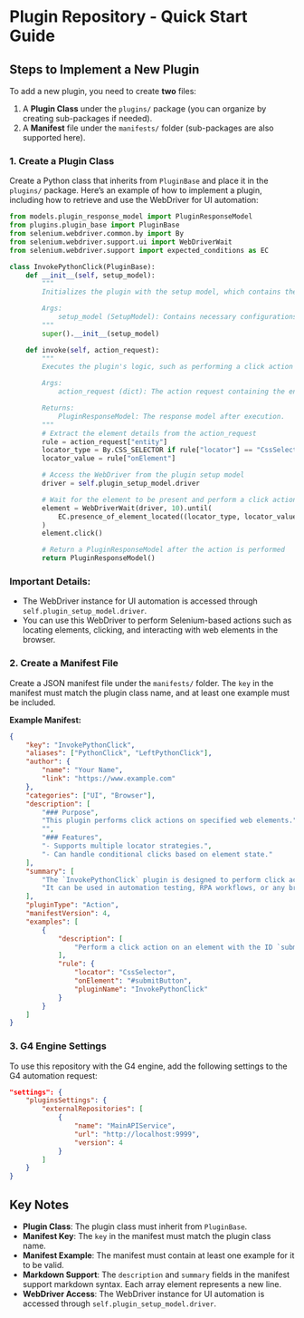 # Plugin Repository - Quick Start Guide

## Steps to Implement a New Plugin

To add a new plugin, you need to create **two** files:

1. A **Plugin Class** under the `plugins/` package (you can organize by creating sub-packages if needed).
2. A **Manifest** file under the `manifests/` folder (sub-packages are also supported here).

### 1. Create a Plugin Class

Create a Python class that inherits from `PluginBase` and place it in the `plugins/` package. Here’s an example of how to implement a plugin, including how to retrieve and use the WebDriver for UI automation:

```python
from models.plugin_response_model import PluginResponseModel
from plugins.plugin_base import PluginBase
from selenium.webdriver.common.by import By
from selenium.webdriver.support.ui import WebDriverWait
from selenium.webdriver.support import expected_conditions as EC

class InvokePythonClick(PluginBase):
    def __init__(self, setup_model):
        """
        Initializes the plugin with the setup model, which contains the WebDriver for UI automation.

        Args:
            setup_model (SetupModel): Contains necessary configurations such as the WebDriver.
        """
        super().__init__(setup_model)

    def invoke(self, action_request):
        """
        Executes the plugin's logic, such as performing a click action on a UI element.

        Args:
            action_request (dict): The action request containing the entity and the rules for locating and clicking the element.

        Returns:
            PluginResponseModel: The response model after execution.
        """
        # Extract the element details from the action_request
        rule = action_request["entity"]
        locator_type = By.CSS_SELECTOR if rule["locator"] == "CssSelector" else By.XPATH
        locator_value = rule["onElement"]

        # Access the WebDriver from the plugin setup model
        driver = self.plugin_setup_model.driver

        # Wait for the element to be present and perform a click action
        element = WebDriverWait(driver, 10).until(
            EC.presence_of_element_located((locator_type, locator_value))
        )
        element.click()

        # Return a PluginResponseModel after the action is performed
        return PluginResponseModel()
```

### Important Details:
- The WebDriver instance for UI automation is accessed through `self.plugin_setup_model.driver`.
- You can use this WebDriver to perform Selenium-based actions such as locating elements, clicking, and interacting with web elements in the browser.

### 2. Create a Manifest File

Create a JSON manifest file under the `manifests/` folder. The `key` in the manifest must match the plugin class name, and at least one example must be included.

**Example Manifest:**

```json
{
    "key": "InvokePythonClick",
    "aliases": ["PythonClick", "LeftPythonClick"],
    "author": {
        "name": "Your Name",
        "link": "https://www.example.com"
    },
    "categories": ["UI", "Browser"],
    "description": [
        "### Purpose",
        "This plugin performs click actions on specified web elements.",
        "",
        "### Features",
        "- Supports multiple locator strategies.",
        "- Can handle conditional clicks based on element state."
    ],
    "summary": [
        "The `InvokePythonClick` plugin is designed to perform click actions on web elements.",
        "It can be used in automation testing, RPA workflows, or any browser interaction tasks."
    ],
    "pluginType": "Action",
    "manifestVersion": 4,
    "examples": [
        {
            "description": [
                "Perform a click action on an element with the ID `submitButton` using a CSS selector."
            ],
            "rule": {
                "locator": "CssSelector",
                "onElement": "#submitButton",
                "pluginName": "InvokePythonClick"
            }
        }
    ]
}
```

### 3. G4 Engine Settings

To use this repository with the G4 engine, add the following settings to the G4 automation request:

```json
"settings": {
    "pluginsSettings": {
        "externalRepositories": [
            {
                "name": "MainAPIService",
                "url": "http://localhost:9999",
                "version": 4
            }
        ]
    }
}
```

## Key Notes

- **Plugin Class**: The plugin class must inherit from `PluginBase`.
- **Manifest Key**: The `key` in the manifest must match the plugin class name.
- **Manifest Example**: The manifest must contain at least one example for it to be valid.
- **Markdown Support**: The `description` and `summary` fields in the manifest support markdown syntax. Each array element represents a new line.
- **WebDriver Access**: The WebDriver instance for UI automation is accessed through `self.plugin_setup_model.driver`.